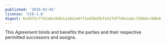 ```yaml
---
published: '2016-01-01'
license: 'CC0-1.0'
digest: 6e2875cf7d1a8e2b9b1a18e2e6ff1ed36d5bfe327dff40a1abc720ddcc90bd62
---
```


This _Agreement_ binds and benefits the parties and their respective permitted successors and assigns.
